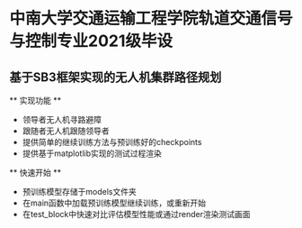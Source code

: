# 中南大学交通运输工程学院轨道交通信号与控制专业2021级毕设
## 基于SB3框架实现的无人机集群路径规划

** 实现功能 ** 
- 领导者无人机寻路避障
- 跟随者无人机跟随领导者
- 提供简单的继续训练方法与预训练好的checkpoints
- 提供基于matplotlib实现的测试过程渲染

** 快速开始 ** 
- 预训练模型存储于models文件夹
- 在main函数中加载预训练模型继续训练，或重新开始
- 在test_block中快速对比评估模型性能或通过render渲染测试画面
